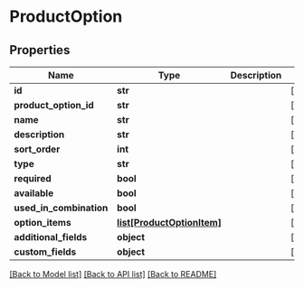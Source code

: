 # ProductOption

## Properties
Name | Type | Description | Notes
------------ | ------------- | ------------- | -------------
**id** | **str** |  | [optional] 
**product_option_id** | **str** |  | [optional] 
**name** | **str** |  | [optional] 
**description** | **str** |  | [optional] 
**sort_order** | **int** |  | [optional] 
**type** | **str** |  | [optional] 
**required** | **bool** |  | [optional] 
**available** | **bool** |  | [optional] 
**used_in_combination** | **bool** |  | [optional] 
**option_items** | [**list[ProductOptionItem]**](ProductOptionItem.md) |  | [optional] 
**additional_fields** | **object** |  | [optional] 
**custom_fields** | **object** |  | [optional] 

[[Back to Model list]](../README.md#documentation-for-models) [[Back to API list]](../README.md#documentation-for-api-endpoints) [[Back to README]](../README.md)


